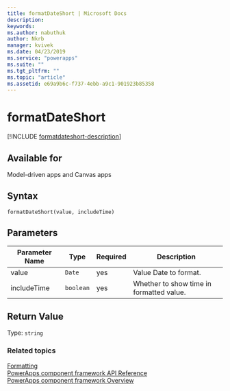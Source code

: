 ```yaml
---
title: formatDateShort | Microsoft Docs
description: 
keywords:
ms.author: nabuthuk
author: Nkrb
manager: kvivek
ms.date: 04/23/2019
ms.service: "powerapps"
ms.suite: ""
ms.tgt_pltfrm: ""
ms.topic: "article"
ms.assetid: e69a9b6c-f737-4ebb-a9c1-901923b85358
---
```


# formatDateShort

[!INCLUDE [formatdateshort-description](includes/formatdateshort-description.md)]

## Available for 

Model-driven apps and Canvas apps

## Syntax

`formatDateShort(value, includeTime)`

## Parameters

| Parameter Name|Type|Required|Description|
| ------------- |----|--------|-----------|
|value|`Date`|yes|Value Date to format.|
|includeTime|`boolean`|yes|Whether to show time in formatted value.|

## Return Value

Type: `string`


### Related topics

[Formatting](../formatting.md)<br/>
[PowerApps component framework API Reference](../../reference/index.md)<br/>
[PowerApps component framework Overview](../../overview.md)